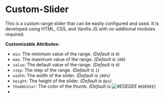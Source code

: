 # Custom-Slider
This is a custom range slider that can be easily configured and used. It is developed using HTML, CSS, and Vanilla JS with no additional modules required.

**Customizable Attributes:**

- `min`: The minimum value of the range. _(Default is `0`)_
- `max`: The maximum value of the range. _(Default is `100`)_
- `value`: The default value of the range. _(Default is `0`)_
- `step`: The step of the range. _(Default is `1`)_
- `width`: The width of the slider. _(Default is `100%`)_
- `height`: The height of the slider. _(Default is `8px`)_
- `thumbColor`: The color of the thumb. _(Default is ![#EDEDEE](https://placehold.co/15x15/EDEDEE/EDEDEE.png) `#EDEDEE`)_
- 
